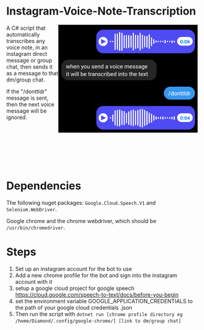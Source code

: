 # Instagram-Voice-Note-Transcription

<img src="/assets/example.png" align="right"/>
A C# script that automatically transcribes any voice note, in an instagram direct message or group chat, then sends it as a message to that dm/group chat.

If the "/donttldr" message is sent, then the next voice message will be ignored.  <br />

<br /><br /><br /><br /><br /><br />
  
# Dependencies
The following nuget packages: `Google.Cloud.Speech.V1` and `Selenium.WebDriver`.

Google chrome and the chrome webdriver, which should be `/usr/bin/chromedriver`.


# Steps
1. Set up an instagram account for the bot to use
2. Add a new chrome profile for the bot and sign into the instagram account with it
3. setup a google cloud project for google speech https://cloud.google.com/speech-to-text/docs/before-you-begin
4. set the environment variable GOOGLE_APPLICATION_CREDENTIALS to the path of your google cloud credentials .json
5. Then run the script with
   `dotnet run [chrome profile directory eg /home/Diamond/.config/google-chrome/] [link to dm/group chat]`

